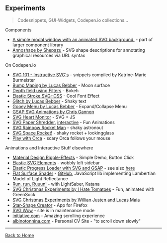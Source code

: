 ## Experiments
> Codesnippets, GUI-Widgets, Codepen.io collections...

Components

* [A simple modal window with an animated SVG background.](https://codyhouse.co/gem/svg-modal-window/) - part of larger component library
* [Annoshape by Shepazu](http://shepazu.github.io/annoshape/annoshape.html) - SVG shape descriptions for annotating graphical resources via URL syntax

On Codepen.io

* [SVG 101 - Instructive SVG's](https://codepen.io/collection/AxKdex/) - snippets compiled by Katrine-Marie Burmeister
* [Bump Maping by Lucas Bebber](https://codepen.io/lbebber/details/RNgWXL/) - Moon surface
* [Depth field using Filters](https://codepen.io/vcurd/pen/caFxz) - Bokeh
* [Elastic Stroke SVG+CSS](https://codepen.io/yoksel/pen/XJbzrO) -  Cool Font Effect
* [Glitch by Lucas Bebber](https://codepen.io/lbebber/details/qEjRYd/) - Shaky text
* [Gooey Menu by Lucas Bebber](https://codepen.io/lbebber/full/LELBEo/) - Expand/Collapse Menu
* [GSAP SVG Animations by Chris Gannon](https://codepen.io/collection/XzxeNJ/)
* [SVG Heart Monitor](https://codepen.io/chrisgannon/pen/waaByJ) - SVG + JS
* [SVG Paper Shredder](https://codepen.io/chrisgannon/details/bdGqBo/), [interactive](https://codepen.io/chrisgannon/pen/BNaVQO/) - Fun Animations
* [SVG Rainbow Rocket Man](https://codepen.io/chrisgannon/details/EjVyXN/) - shaky astronout
* [SVG Space Rocket!](https://codepen.io/chrisgannon/pen/QbLMxz) - shaky rocket + lookingglass
* [Play with Orca](https://codepen.io/diegoleme/pen/rIokB) - scary Orca follows your mouse

Animations and Interactive Stuff elsewhere

* [Material Design Ripple-Effects](http://tympanus.net/codrops/2015/09/14/creating-material-design-ripple-effects-svg/) - Simple Demo, Button Click
* [Elastic SVG Elements](http://tympanus.net/Development/ElasticSVGElements/) - wobbly left sidebar
* [Elastic Progress Loader with SVG and GSAP](https://tympanus.net/codrops/2015/09/23/elastic-progress) - see also [here](https://tympanus.net/Development/ElasticProgress/)
* [Flat Surface Shader](http://matthew.wagerfield.com/flat-surface-shader/) - [GitHub](https://github.com/wagerfield/flat-surface-shader), JavaScript lib implementing Lambertian Model of Light Reflectance
* [Run, run, Ruuun!](https://codepen.io/CyrilLevallois/pen/JbrfI/) - with LightSaber, Katana
* [SVG Christmas Experiments by I Hate Tomatoes](https://ihatetomatoes.net/svg-christmas/) - Fun, animated with GreenSock
* [SVG Christmas Experiments by Willian Justen and Lucas Maia](http://lucasmaiaesilva.github.io/svgexperiment/)
* [Star-Shape Creator](http://svg-whiz.com/svg/StarMaker-FF.svg) -  App for Firefox
* [SVG Wow](http://svg-wow.org/) - site is in maintenance mode
* [initiative.com](http://initiative.com/) - Amazing scrolling experience
* [albinotonnina.com](http://www.albinotonnina.com/) - Personal CV Site - "to scroll down slowly"


---
[Back to Home](https://github.com/knbknb/awesome-svg)
